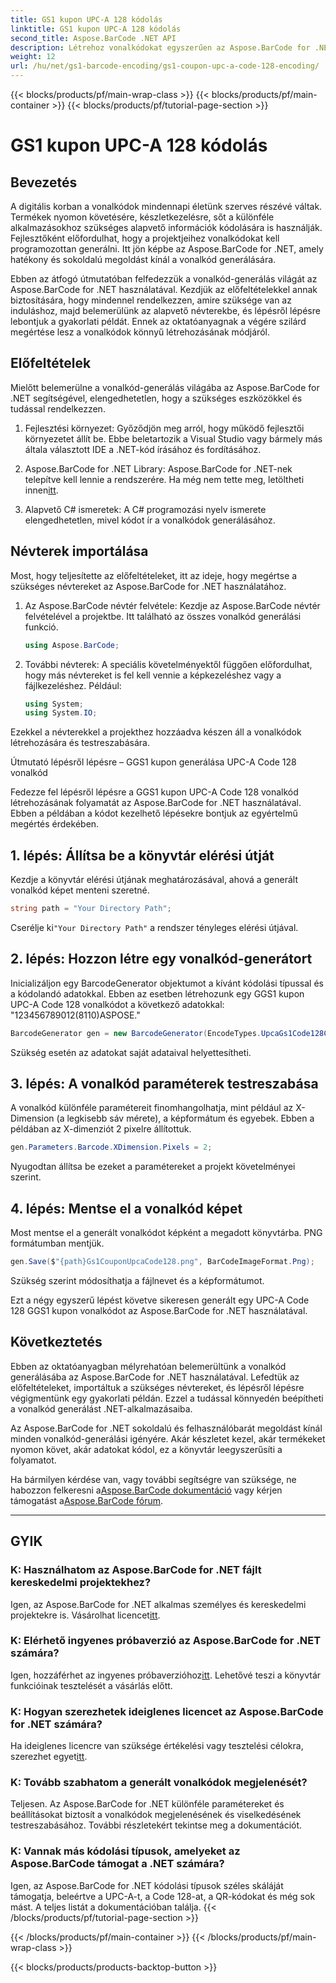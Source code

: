 ```yaml
---
title: GS1 kupon UPC-A 128 kódolás
linktitle: GS1 kupon UPC-A 128 kódolás
second_title: Aspose.BarCode .NET API
description: Létrehoz vonalkódokat egyszerűen az Aspose.BarCode for .NET segítségével – az átfogó vonalkódgeneráló megoldással. Kezdje el még ma!
weight: 12
url: /hu/net/gs1-barcode-encoding/gs1-coupon-upc-a-code-128-encoding/
---
```


{{< blocks/products/pf/main-wrap-class >}}
{{< blocks/products/pf/main-container >}}
{{< blocks/products/pf/tutorial-page-section >}}

# GS1 kupon UPC-A 128 kódolás


## Bevezetés

A digitális korban a vonalkódok mindennapi életünk szerves részévé váltak. Termékek nyomon követésére, készletkezelésre, sőt a különféle alkalmazásokhoz szükséges alapvető információk kódolására is használják. Fejlesztőként előfordulhat, hogy a projektjeihez vonalkódokat kell programozottan generálni. Itt jön képbe az Aspose.BarCode for .NET, amely hatékony és sokoldalú megoldást kínál a vonalkód generálására.

Ebben az átfogó útmutatóban felfedezzük a vonalkód-generálás világát az Aspose.BarCode for .NET használatával. Kezdjük az előfeltételekkel annak biztosítására, hogy mindennel rendelkezzen, amire szüksége van az induláshoz, majd belemerülünk az alapvető névterekbe, és lépésről lépésre lebontjuk a gyakorlati példát. Ennek az oktatóanyagnak a végére szilárd megértése lesz a vonalkódok könnyű létrehozásának módjáról.

## Előfeltételek

Mielőtt belemerülne a vonalkód-generálás világába az Aspose.BarCode for .NET segítségével, elengedhetetlen, hogy a szükséges eszközökkel és tudással rendelkezzen.

1. Fejlesztési környezet: Győződjön meg arról, hogy működő fejlesztői környezetet állít be. Ebbe beletartozik a Visual Studio vagy bármely más általa választott IDE a .NET-kód írásához és fordításához.

2.  Aspose.BarCode for .NET Library: Aspose.BarCode for .NET-nek telepítve kell lennie a rendszerére. Ha még nem tette meg, letöltheti innen[itt](https://releases.aspose.com/barcode/net/).

3. Alapvető C# ismeretek: A C# programozási nyelv ismerete elengedhetetlen, mivel kódot ír a vonalkódok generálásához.

## Névterek importálása

Most, hogy teljesítette az előfeltételeket, itt az ideje, hogy megértse a szükséges névtereket az Aspose.BarCode for .NET használatához.

1. Az Aspose.BarCode névtér felvétele: Kezdje az Aspose.BarCode névtér felvételével a projektbe. Itt található az összes vonalkód generálási funkció.

   ```csharp
   using Aspose.BarCode;
   ```

2. További névterek: A speciális követelményektől függően előfordulhat, hogy más névtereket is fel kell vennie a képkezeléshez vagy a fájlkezeléshez. Például:

   ```csharp
   using System;
   using System.IO;
   ```

Ezekkel a névterekkel a projekthez hozzáadva készen áll a vonalkódok létrehozására és testreszabására.

Útmutató lépésről lépésre – GGS1 kupon generálása UPC-A Code 128 vonalkód

Fedezze fel lépésről lépésre a GGS1 kupon UPC-A Code 128 vonalkód létrehozásának folyamatát az Aspose.BarCode for .NET használatával. Ebben a példában a kódot kezelhető lépésekre bontjuk az egyértelmű megértés érdekében.

## 1. lépés: Állítsa be a könyvtár elérési útját

Kezdje a könyvtár elérési útjának meghatározásával, ahová a generált vonalkód képet menteni szeretné.

```csharp
string path = "Your Directory Path";
```

 Cserélje ki`"Your Directory Path"` a rendszer tényleges elérési útjával.

## 2. lépés: Hozzon létre egy vonalkód-generátort

Inicializáljon egy BarcodeGenerator objektumot a kívánt kódolási típussal és a kódolandó adatokkal. Ebben az esetben létrehozunk egy GGS1 kupon UPC-A Code 128 vonalkódot a következő adatokkal: "123456789012(8110)ASPOSE."

```csharp
BarcodeGenerator gen = new BarcodeGenerator(EncodeTypes.UpcaGs1Code128Coupon, "123456789012(8110)ASPOSE");
```

Szükség esetén az adatokat saját adataival helyettesítheti.

## 3. lépés: A vonalkód paraméterek testreszabása

A vonalkód különféle paramétereit finomhangolhatja, mint például az X-Dimension (a legkisebb sáv mérete), a képformátum és egyebek. Ebben a példában az X-dimenziót 2 pixelre állítottuk.

```csharp
gen.Parameters.Barcode.XDimension.Pixels = 2;
```

Nyugodtan állítsa be ezeket a paramétereket a projekt követelményei szerint.

## 4. lépés: Mentse el a vonalkód képet

Most mentse el a generált vonalkódot képként a megadott könyvtárba. PNG formátumban mentjük.

```csharp
gen.Save($"{path}Gs1CouponUpcaCode128.png", BarCodeImageFormat.Png);
```

Szükség szerint módosíthatja a fájlnevet és a képformátumot.

Ezt a négy egyszerű lépést követve sikeresen generált egy UPC-A Code 128 GGS1 kupon vonalkódot az Aspose.BarCode for .NET használatával.

## Következtetés

Ebben az oktatóanyagban mélyrehatóan belemerültünk a vonalkód generálásába az Aspose.BarCode for .NET használatával. Lefedtük az előfeltételeket, importáltuk a szükséges névtereket, és lépésről lépésre végigmentünk egy gyakorlati példán. Ezzel a tudással könnyedén beépítheti a vonalkód generálást .NET-alkalmazásaiba.

Az Aspose.BarCode for .NET sokoldalú és felhasználóbarát megoldást kínál minden vonalkód-generálási igényére. Akár készletet kezel, akár termékeket nyomon követ, akár adatokat kódol, ez a könyvtár leegyszerűsíti a folyamatot.

 Ha bármilyen kérdése van, vagy további segítségre van szüksége, ne habozzon felkeresni a[Aspose.BarCode dokumentáció](https://reference.aspose.com/barcode/net/) vagy kérjen támogatást a[Aspose.BarCode fórum](https://forum.aspose.com/c/barcode/13).

---

## GYIK

### K: Használhatom az Aspose.BarCode for .NET fájlt kereskedelmi projektekhez?
 Igen, az Aspose.BarCode for .NET alkalmas személyes és kereskedelmi projektekre is. Vásárolhat licencet[itt](https://purchase.aspose.com/buy).

### K: Elérhető ingyenes próbaverzió az Aspose.BarCode for .NET számára?
Igen, hozzáférhet az ingyenes próbaverzióhoz[itt](https://releases.aspose.com/). Lehetővé teszi a könyvtár funkcióinak tesztelését a vásárlás előtt.

### K: Hogyan szerezhetek ideiglenes licencet az Aspose.BarCode for .NET számára?
 Ha ideiglenes licencre van szüksége értékelési vagy tesztelési célokra, szerezhet egyet[itt](https://purchase.aspose.com/temporary-license/).

### K: Tovább szabhatom a generált vonalkódok megjelenését?
Teljesen. Az Aspose.BarCode for .NET különféle paramétereket és beállításokat biztosít a vonalkódok megjelenésének és viselkedésének testreszabásához. További részletekért tekintse meg a dokumentációt.

### K: Vannak más kódolási típusok, amelyeket az Aspose.BarCode támogat a .NET számára?
Igen, az Aspose.BarCode for .NET kódolási típusok széles skáláját támogatja, beleértve a UPC-A-t, a Code 128-at, a QR-kódokat és még sok mást. A teljes listát a dokumentációban találja.
{{< /blocks/products/pf/tutorial-page-section >}}

{{< /blocks/products/pf/main-container >}}
{{< /blocks/products/pf/main-wrap-class >}}

{{< blocks/products/products-backtop-button >}}
